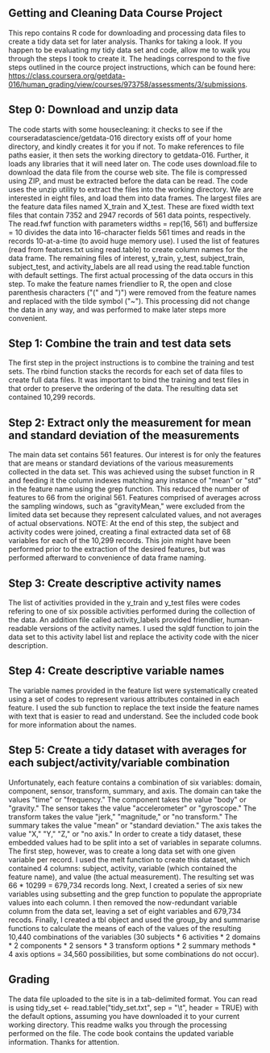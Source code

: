 ## Getting and Cleaning Data Course Project
This repo contains R code for downloading and processing data files to create a tidy data set for later analysis.  Thanks for taking a look.  If you happen to be evaluating my tidy data set and code, allow me to walk you through the steps I took to create it.  The headings correspond to the five steps outlined in the cource project instructions, which can be found here: https://class.coursera.org/getdata-016/human_grading/view/courses/973758/assessments/3/submissions.

## Step 0: Download and unzip data
The code starts with some housecleaning: it checks to see if the courseradatascience/getdata-016 directory exists off of your home directory, and kindly creates it for you if not.  To make references to file paths easier, it then sets the working directory to getdata-016.  Further, it loads any libraries that it will need later on.  The code uses download.file to download the data file from the course web site.  The file is compressed using ZIP, and must be extracted before the data can be read.  The code uses the unzip utility to extract the files into the working directory.
We are interested in eight files, and load them into data frames.  The largest files are the feature data files named X_train and X_test.  These are fixed width text files that contain 7352 and 2947 records of 561 data points, respectively.  The read.fwf function with parameters widths = rep(16, 561) and buffersize = 10 divides the data into 16-character fields 561 times and reads in the records 10-at-a-time (to avoid huge memory use).  I used the list of features (read from features.txt using read.table) to create column names for the data frame.  The remaining files of interest, y_train, y_test, subject_train, subject_test, and activity_labels are all read using the read.table function with default settings.
The first actual processing of the data occurs in this step.  To make the feature names friendlier to R, the open and close parenthesis characters ("(" and ")") were removed from the feature names and replaced with the tilde symbol ("~").  This processing did not change the data in any way, and was performed to make later steps more convenient.

## Step 1: Combine the train and test data sets
The first step in the project instructions is to combine the training and test sets.  The rbind function stacks the records for each set of data files to create full data files.  It was important to bind the training and test files in that order to preserve the ordering of the data.  The resulting data set contained 10,299 records.

## Step 2: Extract only the measurement for mean and standard deviation of the measurements
The main data set contains 561 features.  Our interest is for only the features that are means or standard deviations of the various measurements collected in the data set.  This was achieved using the subset function in R and feeding it the column indexes matching any instance of "mean" or "std" in the feature name using the grep function.  This reduced the number of features to 66 from the original 561.  Features comprised of averages across the sampling windows, such as "gravityMean," were excluded from the limited data set because they represent calculated values, and not averages of actual observations.
NOTE: At the end of this step, the subject and activity codes were joined, creating a final extracted data set of 68 variables for each of the 10,299 records.  This join might have been performed prior to the extraction of the desired features, but was performed afterward to convenience of data frame naming.

## Step 3: Create descriptive activity names
The list of activities provided in the y_train and y_test files were codes refering to one of six possible activities performed during the collection of the data.  An addition file called activity_labels provided friendlier, human-readable versions of the activity names.  I used the sqldf function to join the data set to this activity label list and replace the activity code with the nicer description.

## Step 4: Create descriptive variable names
The variable names provided in the feature list were systematically created using a set of codes to represent various attributes contained in each feature.  I used the sub function to replace the text inside the feature names with text that is easier to read and understand.  See the included code book for more information about the names.

## Step 5: Create a tidy dataset with averages for each subject/activity/variable combination
Unfortunately, each feature contains a combination of six variables: domain, component, sensor, transform, summary, and axis.  The domain can take the values "time" or "frequency."  The component takes the value "body" or "gravity."  The sensor takes the value "accelerometer" or "gyroscope."  The transform takes the value "jerk," "magnitude," or "no transform."  The summary takes the value "mean" or "standard deviation."  The axis takes the value "X," "Y," "Z," or "no axis."  In order to create a tidy dataset, these embedded values had to be split into a set of variables in separate columns.
The first step, however, was to create a long data set with one given variable per record.  I used the melt function to create this dataset, which contained 4 columns: subject, activity, variable (which contained the feature name), and value (the actual measurement).  The resulting set was 66 * 10299 = 679,734 records long.
Next, I created a series of six new variables using subsetting and the grep function to populate the appropriate values into each column.
I then removed the now-redundant variable column from the data set, leaving a set of eight variables and 679,734 recods.
Finally, I created a tbl object and used the group_by and summarise functions to calculate the means of each of the values of the resulting 10,440 combinations of the variables (30 subjects * 6 activities * 2 domains * 2 components * 2 sensors * 3 transform options * 2 summary methods * 4 axis options = 34,560 possibilities, but some combinations do not occur).

## Grading
The data file uploaded to the site is in a tab-delimited format.  You can read is using tidy_set <- read.table("tidy_set.txt", sep = "\t", header = TRUE) with the default options, assuming you have downloaded it to your current working directory.  This readme walks you through the processing performed on the file.  The code book contains the updated variable information.
Thanks for attention.
